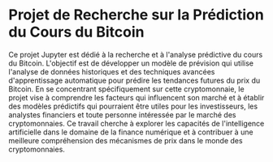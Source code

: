 # Projet de Recherche sur la Prédiction du Cours du Bitcoin

Ce projet Jupyter est dédié à la recherche et à l'analyse prédictive du cours du Bitcoin. L'objectif est de développer un modèle de prévision qui utilise l'analyse de données historiques et des techniques avancées d'apprentissage automatique pour prédire les tendances futures du prix du Bitcoin. En se concentrant spécifiquement sur cette cryptomonnaie, le projet vise à comprendre les facteurs qui influencent son marché et à établir des modèles prédictifs qui pourraient être utiles pour les investisseurs, les analystes financiers et toute personne intéressée par le marché des cryptomonnaies. Ce travail cherche à explorer les capacités de l'intelligence artificielle dans le domaine de la finance numérique et à contribuer à une meilleure compréhension des mécanismes de prix dans le monde des cryptomonnaies.
